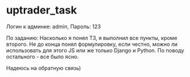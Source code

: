 # uptrader_task

Логин к админке: admin,
Пароль: 123

По заданию:
Насколько я понял ТЗ, я выполнил все пункты, кроме второго. Не до конца понял формулировку, 
если честно, можно ли использовать для этого JS или же только Django и Python.
По поводу остального - все было ясно.

Надеюсь на обратную связь)
